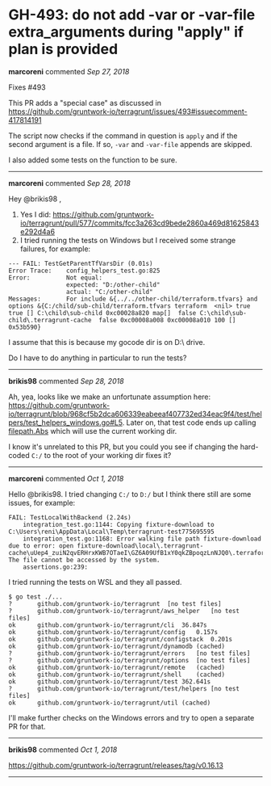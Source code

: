 # GH-493: do not add -var or -var-file extra_arguments during "apply" if plan is provided

**marcoreni** commented *Sep 27, 2018*

Fixes #493 

This PR adds a "special case" as discussed in https://github.com/gruntwork-io/terragrunt/issues/493#issuecomment-417814191 

The script now checks if the command in question is `apply` and if the second argument is a file. If so, `-var` and `-var-file` appends are skipped. 

I also added some tests on the function to be sure. 
<br />
***


**marcoreni** commented *Sep 28, 2018*

Hey @brikis98 ,

1. Yes I did: https://github.com/gruntwork-io/terragrunt/pull/577/commits/fcc3a263cd9bede2860a469d81625843e292d4a6
2. I tried running the tests on Windows but I received some strange failures, for example:
```
--- FAIL: TestGetParentTfVarsDir (0.01s)
Error Trace:    config_helpers_test.go:825
Error:          Not equal:
				expected: "D:/other-child"
				actual: "C:/other-child"
Messages:       For include &{../../other-child/terraform.tfvars} and options &{C:/child/sub-child/terraform.tfvars terraform  <nil> true true [] C:\child\sub-child 0xc00028a820 map[]  false C:\child\sub-child\.terragrunt-cache  false 0xc00008a008 0xc00008a010 100 [] 0x53b590}
```
I assume that this is because my gocode dir is on D:\ drive. 

Do I have to do anything in particular to run the tests?
***

**brikis98** commented *Sep 28, 2018*

Ah, yea, looks like we make an unfortunate assumption here: https://github.com/gruntwork-io/terragrunt/blob/968cf5b2dca606339eabeeaf407732ed34eac9f4/test/helpers/test_helpers_windows.go#L5. Later on, that test code ends up calling [filepath.Abs](https://github.com/gruntwork-io/terragrunt/blob/0bdb5f9ebbcad4ebe2c104bb1c51c186d3ad10f7/util/file.go#L106) which will use the current working dir. 

I know it's unrelated to this PR, but you could you see if changing the hard-coded `C:/` to the root of your working dir fixes it?
***

**marcoreni** commented *Oct 1, 2018*

Hello @brikis98. I tried changing `C:/` to `D:/` but I think there still are some issues, for example:
```
FAIL: TestLocalWithBackend (2.24s)
    integration_test.go:1144: Copying fixture-download to C:\Users\reni\AppData\Local\Temp\terragrunt-test775695595
    integration_test.go:1168: Error walking file path fixture-download due to error: open fixture-download\local\.terragrunt-cache\uUep4_zuiN2qvERHrxKWB7OTaeI\GZ6A09UfB1xY0qkZBpoqzLnNJQ0\.terraform\modules\123b8e4fd617c6cd09164b9df977046a: The file cannot be accessed by the system.
    assertions.go:239: 
```

I tried running the tests on WSL and they all passed. 
```shell
$ go test ./...
?   	github.com/gruntwork-io/terragrunt	[no test files]
?   	github.com/gruntwork-io/terragrunt/aws_helper	[no test files]
ok  	github.com/gruntwork-io/terragrunt/cli	36.847s
ok  	github.com/gruntwork-io/terragrunt/config	0.157s
ok  	github.com/gruntwork-io/terragrunt/configstack	0.201s
ok  	github.com/gruntwork-io/terragrunt/dynamodb	(cached)
?   	github.com/gruntwork-io/terragrunt/errors	[no test files]
?   	github.com/gruntwork-io/terragrunt/options	[no test files]
ok  	github.com/gruntwork-io/terragrunt/remote	(cached)
ok  	github.com/gruntwork-io/terragrunt/shell	(cached)
ok  	github.com/gruntwork-io/terragrunt/test	362.641s
?   	github.com/gruntwork-io/terragrunt/test/helpers	[no test files]
ok  	github.com/gruntwork-io/terragrunt/util	(cached)
```


I'll make further checks on the Windows errors and try to open a separate PR for that.
***

**brikis98** commented *Oct 1, 2018*

https://github.com/gruntwork-io/terragrunt/releases/tag/v0.16.13
***


